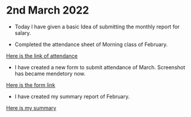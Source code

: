 # 2nd March 2022

* Today I have given a basic Idea of submitting the monthly report for salary.

* Completed the attendance sheet of Morning class of February. 

[Here is the link of attendance](https://docs.google.com/spreadsheets/d/1NDFzDIY7XxJngEqkwUM7ZkJaMcT5C4HRc8VjwWy3aDs/edit?usp=sharing) 

* I have created a new form to submit attendance of March. Screenshot has became mendetory now.

[Here is the form link](https://docs.google.com/forms/d/e/1FAIpQLSfWRFczS9EH9UtqDe0IiyiaR1juangV5REUcNjCVkHdaf_x3g/viewform)

* I have created my summary report of February. 

[Here is my summary](https://docs.google.com/spreadsheets/d/1HqjjJ58ds-Sge9he1VFR23ko92YSubyAOc8Cm7I9hzw/edit?usp=sharing)